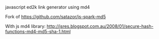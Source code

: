 javascript ed2k link generator using md4

Fork of https://github.com/satazor/js-spark-md5

With js md4 library: http://jsres.blogspot.com.au/2008/01/secure-hash-functions-md4-md5-sha-1.html

